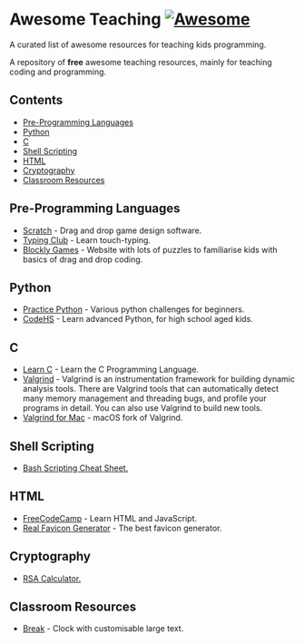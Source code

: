 # Awesome Teaching [![Awesome](https://awesome.re/badge.svg)](https://awesome.re)

A curated list of awesome resources for teaching kids programming.

A repository of **free** awesome teaching resources, mainly for teaching coding and programming.

## Contents

- [Pre-Programming Languages](#pre-programming-languages)
- [Python](#python)
- [C](#c)
- [Shell Scripting](#shell-scripting)
- [HTML](#html)
- [Cryptography](#cryptography)
- [Classroom Resources](#classroom-resources)

<!--te-->

## Pre-Programming Languages

- [Scratch](https://scratch.mit.edu/) - Drag and drop game design software.
- [Typing Club](https://www.typingclub.com/) - Learn touch-typing.
- [Blockly Games](https://blockly.games/) - Website with lots of puzzles to familiarise kids with basics of drag and drop coding.

## Python

- [Practice Python](https://practicepython.org) - Various python challenges for beginners.
- [CodeHS](https://codehs.com/) - Learn advanced Python, for high school aged kids.

## C

- [Learn C](https://www.learn-c.org/) - Learn the C Programming Language.
- [Valgrind](https://valgrind.org/) - Valgrind is an instrumentation framework for building dynamic analysis tools. There are Valgrind tools that can automatically detect many memory management and threading bugs, and profile your programs in detail. You can also use Valgrind to build new tools.
- [Valgrind for Mac](https://github.com/sowson/valgrind) - macOS fork of Valgrind.

## Shell Scripting

- [Bash Scripting Cheat Sheet.](https://devhints.io/bash)

## HTML

- [FreeCodeCamp](https://www.freecodecamp.org/) - Learn HTML and JavaScript.
- [Real Favicon Generator](https://realfavicongenerator.net/) - The best favicon generator.

## Cryptography

- [RSA Calculator.](https://www.cs.drexel.edu/~jpopyack/IntroCS/HW/RSAWorksheet.html)

## Classroom Resources

- [Break](https://masterdracula.com/break/) - Clock with customisable large text.
